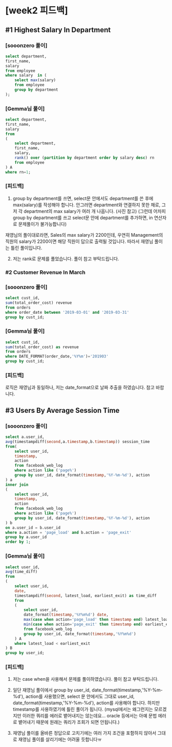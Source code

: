 # [week2 피드백]
## #1 Highest Salary In Department
### [sooonzero 풀이]
```sql
select department,
first_name,
salary
from employee
where salary  in (
	select max(salary)
	from employee
	group by department
);
```

### [Gemma님 풀이]
```sql
select department,
first_name,
salary
from
(
    select department,
    first_name,
    salary,
    rank() over (partition by department order by salary desc) rn
    from employee
) A
where rn=1;
```


### [피드백]
1. group by department를 쓰면, select문 안에서도 department를 쓴 후에 max(salary)를 작성해야 합니다.
안그러면 department와 연결하지 못한 채로, 그저 각 department의 max salary가 여러 개 나옵니다. (사진 참고)
(그런데 어차피 group by department를 쓰고 select문 안에 department를 추가하면, in 연산자로 문제풀이가 불가능합니다)

재영님의 풀이대로라면,
Sales의 max salary가 2200인데, 우연히 Management의 직원의 salary가 2200이면 해당 직원이 답으로 출력될 것입니다.
따라서 재영님 풀이는 틀린 풀이입니다.

2. 저는 rank로 문제를 풀었습니다. 풀이 참고 부탁드립니다.


### #2 Customer Revenue In March
### [sooonzero 풀이]
```sql
select cust_id,
sum(total_order_cost) revenue
from orders
where order_date between '2019-03-01' and '2019-03-31'
group by cust_id;
```

### [Gemma님 풀이]
```sql
select cust_id,
sum(total_order_cost) as revenue
from orders
where DATE_FORMAT(order_date,'%Y%m')='201903'
group by cust_id;
```

### [피드백]
로직은 재영님과 동일하나, 저는 date_format으로 날짜 추출을 하였습니다. 참고 바랍니다.


## #3 Users By Average Session Time
### [sooonzero 풀이]
```sql
select a.user_id,
avg(timestampdiff(second,a.timestamp,b.timestamp)) session_time
from(
	select user_id,
	timestamp,
	action
	from facebook_web_log
	where action like ('page%')
	group by user_id, date_format(timestamp,'%Y-%m-%d'), action
) a 
inner join
(
	select user_id,
	timestamp,
	action
	from facebook_web_log
	where action like ('page%')
	group by user_id, date_format(timestamp,'%Y-%m-%d'), action
) b
on a.user_id = b.user_id
where a.action = 'page_load' and b.action = 'page_exit'
group by a.user_id
order by 1;
```


### [Gemma님 풀이]
```sql
select user_id,
avg(time_diff)
from
(
    select user_id,
    date,
    timestampdiff(second, latest_load, earliest_exit) as time_diff
    from
    (
        select user_id,
        date_format(timestamp,'%Y%m%d') date,
        max(case when action='page_load' then timestamp end) latest_load,
        min(case when action='page_exit' then timestamp end) earliest_exit
        from facebook_web_log
        group by user_id, date_format(timestamp,'%Y%m%d')
    ) A
    where latest_load < earliest_exit
) B
group by user_id;
```


### [피드백]
1. 저는 case when을 사용해서 문제를 풀이하였습니다. 풀이 참고 부탁드립니다.

2. 일단 재영님 풀이에서 group by user_id, date_format(timestamp,'%Y-%m-%d'), action를 사용했으면,
select 문 안에서도 그대로 user_id, date_format(timestamp,'%Y-%m-%d'), action를 사용해야 합니다.
하지만 timestamp를 사용하였기에 틀린 풀이가 됩니다.
(mysql에서는 왜그런지는 모르겠지만 이러한 쿼리를 에러로 뱉어내지는 않는데요… oracle 등에서는 아예 문법 에러로 뱉어내기 때문에 원래는 쿼리가 조회가 되면 안됩니다.)

3. 재영님 풀이를 올바른 정답으로 고치기에는 여러 가지 조건을 포함하지 않아서 그대로 재영님 풀이를 살리기에는 어려울 듯합니다ㅠ
